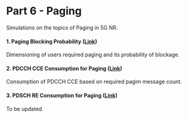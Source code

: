 # Part 6 - Paging
Simulations on the topics of Paging in 5G NR.

#### 1. Paging Blocking Probability ([Link](https://github.com/zulfadlizainal/5G-NR-Planning-And-Dimensioning/tree/master/Part%206%20Paging/1_Paging%20Block%20Probability))

Dimensioning of users required paging and its probability of blockage.
<br />

#### 2. PDCCH CCE Consumption for Paging ([Link](https://github.com/zulfadlizainal/5G-NR-Planning-And-Dimensioning/tree/master/Part%206%20Paging/2_Paging%20PDCCH%20CCE%20Consumption))

Consumption of PDCCH CCE based on required pagim message count.
<br />

#### 3. PDSCH RE Consumption for Paging ([Link]())

To be updated.
<br />
